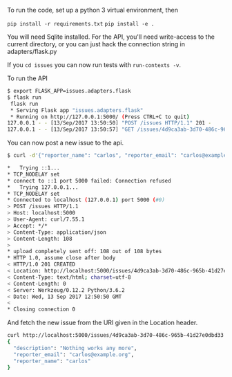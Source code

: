 To run the code, set up a python 3 virtual environment, then

`pip install -r requirements.txt`
`pip install -e .`

You will need Sqlite installed. For the API, you'll need write-access to the current directory, or you can just hack the connection string in adapters/flask.py

If you `cd issues` you can now run tests with `run-contexts -v`.

To run the API

```bash
$ export FLASK_APP=issues.adapters.flask
$ flask run 
 flask run
 * Serving Flask app "issues.adapters.flask"
 * Running on http://127.0.0.1:5000/ (Press CTRL+C to quit)
127.0.0.1 - - [13/Sep/2017 13:50:50] "POST /issues HTTP/1.1" 201 -
127.0.0.1 - - [13/Sep/2017 13:50:57] "GET /issues/4d9ca3ab-3d70-486c-965b-41d27e0dbd33 HTTP/1.1" 200 -
```

You can now post a new issue to the api.

```bash
$ curl -d'{"reporter_name": "carlos", "reporter_email": "carlos@example.org", "problem_description": "Nothing works any more"}' localhost:5000/issues -H "Content-Type: application/json" -v

*   Trying ::1...
* TCP_NODELAY set
* connect to ::1 port 5000 failed: Connection refused
*   Trying 127.0.0.1...
* TCP_NODELAY set
* Connected to localhost (127.0.0.1) port 5000 (#0)
> POST /issues HTTP/1.1
> Host: localhost:5000
> User-Agent: curl/7.55.1
> Accept: */*
> Content-Type: application/json
> Content-Length: 108
> 
* upload completely sent off: 108 out of 108 bytes
* HTTP 1.0, assume close after body
< HTTP/1.0 201 CREATED
< Location: http://localhost:5000/issues/4d9ca3ab-3d70-486c-965b-41d27e0dbd33
< Content-Type: text/html; charset=utf-8
< Content-Length: 0
< Server: Werkzeug/0.12.2 Python/3.6.2
< Date: Wed, 13 Sep 2017 12:50:50 GMT
< 
* Closing connection 0

```


And fetch the new issue from the URI given in the Location header.

```bash
curl http://localhost:5000/issues/4d9ca3ab-3d70-486c-965b-41d27e0dbd33
{
  "description": "Nothing works any more", 
  "reporter_email": "carlos@example.org", 
  "reporter_name": "carlos"
}
```
